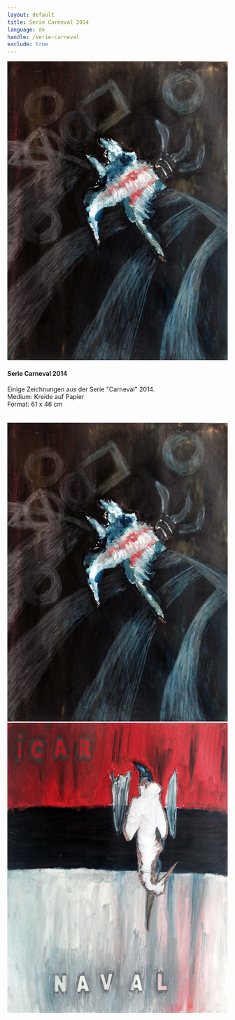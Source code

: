 ```yaml
---
layout: default
title: Serie Carneval 2014
language: de
handle: /serie-carneval
exclude: true
---
```


<a rel="lightbox" data-lightbox="example-1" href="/galeries/serie-carneval/carne-ballet-beschnitt.jpg" title="Carne Ballet 2014"><img src="/galeries/serie-carneval/carne-ballet-beschnitt.jpg" alt="Carne Ballet 2014" class="img-left"></a>
#### Serie Carneval 2014  
    
Einige Zeichnungen aus der Serie "Carneval" 2014.  
Medium: Kreide auf Papier  
Format: 61 x 46 cm   
<br style="clear:both" />
<br style="clear:both" />
<a rel="lightbox" data-lightbox="example-1" href="/galeries/serie-carneval/carne-ballet-beschnitt.jpg" title="Carne Ballet 2014"><img src="/galeries/serie-carneval/carne-ballet-beschnitt.jpg" alt="Carne Ballet 2014" class="img-left2"></a>
<a rel="lightbox" data-lightbox="example-1" href="/galeries/serie-carneval/icarnaval-beschnitt.jpg" title="Icar Naval 2014"><img src="/galeries/serie-carneval/icarnaval-beschnitt.jpg" alt="Icar Naval 2014" class="img-right2"></a>
<br style="clear:both" />
<br style="clear:both" />

